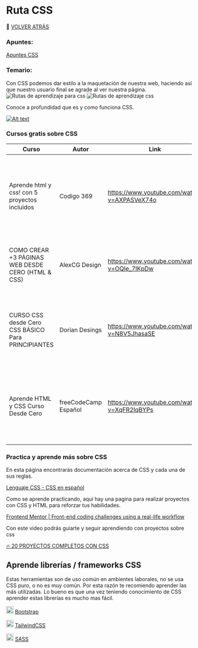 # Ruta CSS

🚀 [VOLVER ATRÁS](https://github.com/guides4all/Ruta-FrontEnd)

### Apuntes:

[Apuntes CSS](https://www.notion.so/CSS-e227f6dfc5e94b24989792c498010889)

### Temario:

Con CSS podemos dar estilo a la maquetación de nuestra web, haciendo así que nuestro usuario final se agrade al ver nuestra página.
![Rutas de aprendizaje para css](https://user-images.githubusercontent.com/71718050/196272264-913cd6b0-35fc-419c-8720-f855e99a7e26.png)
![Rutas de aprendizaje css](https://user-images.githubusercontent.com/71718050/196272272-8fc3cb40-1bcb-431d-b324-eea746d50a1a.png)



Conoce a profundidad que es y como funciona CSS.

[![Alt text](https://img.youtube.com/vi/ll5aUVVn_qU/0.jpg)](https://www.youtube.com/watch?v=ll5aUVVn_qU)


### Cursos gratis sobre CSS

| Curso | Autor | Link | Descripción |
| --- | --- | --- | --- |
| Aprende html y css! con 5 proyectos incluidos | Codigo 369 | https://www.youtube.com/watch?v=AXPASVeX74o | Esta forma de aprender me gusta, no es tan teórica ni pero a medida que se hacen los proyectos vas aprendiendo. |
| COMO CREAR +3 PÁGINAS WEB DESDE CERO (HTML & CSS) | AlexCG Design | https://www.youtube.com/watch?v=OQIe_7lKpDw | Aprende con 3 proyectos HTML, CSS y hasta JS aplicado al web responsive. |
| CURSO CSS desde Cero  CSS BÁSICO Para PRINCIPIANTES | Dorian Desings | https://www.youtube.com/watch?v=N8V5JhasaSE | En este curso podrás profundizar en cada concepto de CSS. de manera teórica y practica. |
| Aprende HTML y CSS Curso Desde Cero | freeCodeCamp Español | https://www.youtube.com/watch?v=XqFR2lqBYPs | En este curso aprenderás los fundamentos de HTML y CSS paso a paso con ejemplos detallados. |


### Practica y aprende más sobre CSS

En esta página encontrarás documentación acerca de CSS  y cada una de sus reglas.

[Lenguaje CSS - CSS en español](https://lenguajecss.com/css/)

Como se aprende practicando, aquí hay una pagina para realizar proyectos con CSS y HTML para reforzar tus habilidades.

[Frontend Mentor | Front-end coding challenges using a real-life workflow](https://www.frontendmentor.io/)

Con este video podrás guiarte y seguir aprendiendo con proyectos sobre css

[🔥 20 PROYECTOS COMPLETOS CON CSS](https://www.youtube.com/watch?v=XZTt1NFDnDw)

## Aprende librerías / frameworks CSS

Estas herramientas son de uso común en ambientes laborales, no se usa CSS puro, o no es muy común. Por esta razón te recomiendo aprender las más utilizadas. Lo bueno es que una vez teniendo conocimiento de CSS aprender estas librerías es mucho mas fácil.

<img width="20px" src="https://cdn.jsdelivr.net/gh/devicons/devicon/icons/bootstrap/bootstrap-original.svg" /> [Bootstrap](https://github.com/guides4all/Ruta-FrontEnd/blob/main/RUTAS/Librerias%20CSS/Bootstrap.md)

<img width="20px" src="https://cdn.jsdelivr.net/gh/devicons/devicon/icons/tailwindcss/tailwindcss-plain.svg" /> [TailwindCSS](https://github.com/guides4all/Ruta-FrontEnd/blob/main/RUTAS/Librerias%20CSS/Tailwind.md)

<img width="20px" src="https://cdn.jsdelivr.net/gh/devicons/devicon/icons/sass/sass-original.svg" /> [SASS](https://github.com/guides4all/Ruta-FrontEnd/blob/main/RUTAS/Librerias%20CSS/SASS.md)
          
          
             
